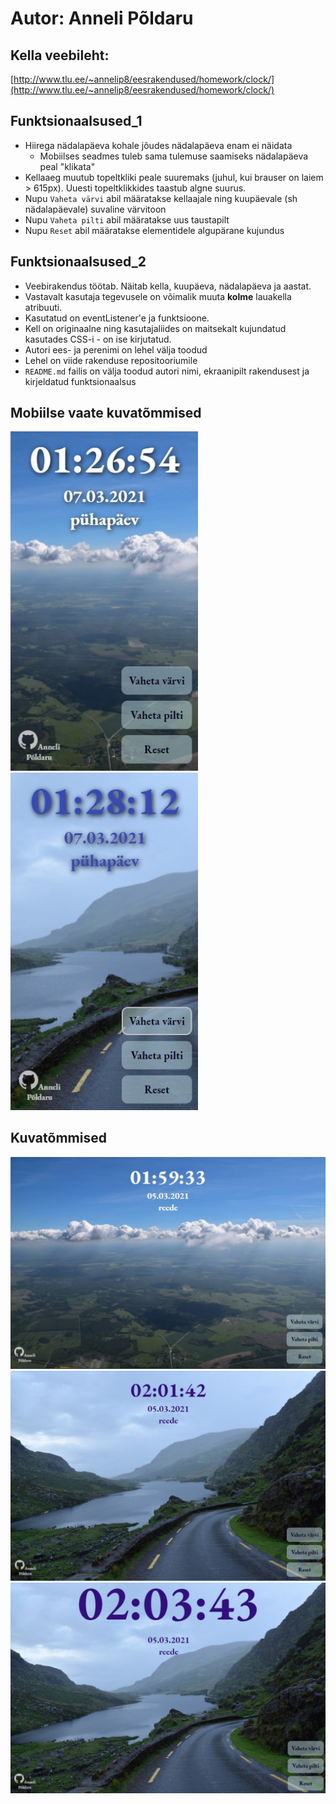 # Autor: Anneli Põldaru
## Kella veebileht:
 [http://www.tlu.ee/~annelip8/eesrakendused/homework/clock/](http://www.tlu.ee/~annelip8/eesrakendused/homework/clock/)
 
## Funktsionaalsused_1
* Hiirega nädalapäeva kohale jõudes nädalapäeva enam ei näidata
    * Mobiilses seadmes tuleb sama tulemuse saamiseks nädalapäeva peal "klikata"
* Kellaaeg muutub topeltkliki peale suuremaks (juhul, kui brauser on laiem > 615px). Uuesti topeltklikkides taastub algne suurus.
* Nupu `Vaheta värvi` abil määratakse kellaajale ning kuupäevale (sh nädalapäevale) suvaline värvitoon
* Nupu `Vaheta pilti` abil määratakse uus taustapilt
* Nupu `Reset` abil määratakse elementidele algupärane kujundus
 
## Funktsionaalsused_2
* Veebirakendus töötab. Näitab kella, kuupäeva, nädalapäeva ja aastat.
* Vastavalt kasutaja tegevusele on võimalik muuta **kolme** lauakella atribuuti.
* Kasutatud on eventListener'e ja funktsioone.
* Kell on originaalne ning kasutajaliides on maitsekalt kujundatud kasutades CSS-i - on ise kirjutatud.
* Autori ees- ja perenimi on lehel välja toodud
* Lehel on viide rakenduse repositooriumile
* `README.md` failis on välja toodud autori nimi, ekraanipilt rakendusest ja kirjeldatud funktsionaalsus
 
## Mobiilse vaate kuvatõmmised
<p float="left">
  <img src="screenshots/Mob_screenshot_1.jpg" width="300" />
  <img src="screenshots/Mob_screenshot_2.jpg" width="300" /> 
</p>


## Kuvatõmmised
![Source code](screenshots/screenshot.jpg)
![Source code](screenshots/screenshot2.jpg)
![Source code](screenshots/screenshot3.jpg)
